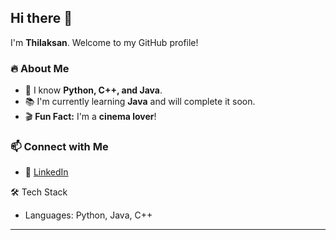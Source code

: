 ## Hi there 👋  

I'm **Thilaksan**. Welcome to my GitHub profile!  

### 🔥 About Me  
- 🌱 I know **Python, C++, and Java**.  
- 📚 I'm currently learning **Java** and will complete it soon.  
- 🎬 **Fun Fact:** I'm a **cinema lover**!  

### 📫 Connect with Me  
- 🔗 [LinkedIn](https://www.linkedin.com/in/thilak-san-978667350)  

🛠️ Tech Stack
- Languages: Python, Java, C++
---
